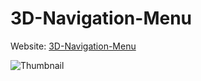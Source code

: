 # 3D-Navigation-Menu
Website: [3D-Navigation-Menu](https://brutal-harsh.github.io/3D-Navigation-Menu/)

![Thumbnail](https://cdn.discordapp.com/attachments/1167332357481701456/1167405341881929758/Screen_Recording_2023-10-27_at_3.38.41_PM.gif?ex=654e01f2&is=653b8cf2&hm=484be60a628ab3d46fb6e433d475308c9d57785a0797037377b57e9d61c72b8e&)